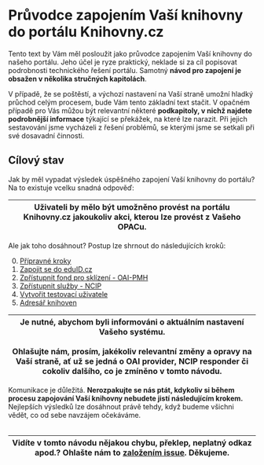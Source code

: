 # Průvodce zapojením Vaší knihovny do portálu Knihovny.cz

Tento text by Vám měl posloužit jako průvodce zapojením Vaší knihovny do našeho portálu. Jeho účel je ryze praktický, neklade si za cíl popisovat podrobnosti technického řešení portálu. Samotný **návod pro zapojení je obsažen v několika stručných kapitolách**. 

V případě, že se poštěstí, a výchozí nastavení na Vaší straně umožní hladký průchod celým procesem, bude Vám tento základní text stačit. V opačném případě pro Vás můžou být relevantní některé **podkapitoly, v nichž najdete podrobnější informace** týkající se překážek, na které lze narazit. Při jejich sestavování jsme vycházeli z řešení problémů, se kterými jsme se setkali při své dosavadní činnosti.

## Cílový stav
Jak by měl vypadat výsledek úspěšného zapojení Vaší knihovny do portálu? Na to existuje vcelku snadná odpověď:  

|  **Uživateli by mělo být umožněno provést na portálu Knihovny.cz jakoukoliv akci, kterou lze provést z Vašeho OPACu.** |
| :-----: |

Ale jak toho dosáhnout? Postup lze shrnout do následujících kroků:

0.  [Přípravné kroky](../../wiki/0.%20Přípravné%20kroky)
1.  [Zapojit se do eduID.cz](../../wiki/1.%20Zapojit%20se%20do%20eduID.cz)
2.  [Zpřístupnit fond pro sklízení - OAI-PMH](../../wiki/2.%20Zpřístupnit%20fond%20pro%20sklízení%20-%20OAI-PMH)
3.  [Zpřístupnit služby - NCIP](../../wiki/3.%20Zpřístupnit%20služby%20-%20NCIP)  
4.  [Vytvořit testovací uživatele](../../wiki/4.%20Vytvořit%20testovací%20uživatele)
5.  [Adresář knihoven](../../wiki/5.%20Adresář%20knihoven)

| **Je nutné, abychom byli informováni o aktuálním nastavení Vašeho systému.**<br><br>Ohlašujte nám, prosím, jakékoliv relevantní změny a opravy na Vaší straně, ať už se jedná o OAI provider, NCIP responder či cokoliv dalšího, co je zmíněno v tomto návodu. |
| :-----: |

Komunikace je důležitá. **Nerozpakujte se nás ptát, kdykoliv si během procesu zapojování Vaší knihovny nebudete jistí následujícím krokem.** Nejlepších výsledků lze dosáhnout právě tehdy, když budeme všichni vědět, co od sebe navzájem očekáváme.  
&nbsp;  

| Vidíte v tomto návodu nějakou chybu, překlep, neplatný odkaz apod.? Ohlašte nám to [založením issue](../../issues/). Děkujeme.  |
| :-----: |
